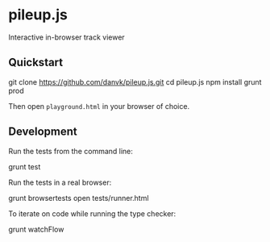 # pileup.js
Interactive in-browser track viewer

## Quickstart

  git clone https://github.com/danvk/pileup.js.git
  cd pileup.js
  npm install
  grunt prod

Then open `playground.html` in your browser of choice.

## Development

Run the tests from the command line:

  grunt test

Run the tests in a real browser:

  grunt browsertests
  open tests/runner.html

To iterate on code while running the type checker:

  grunt watchFlow
